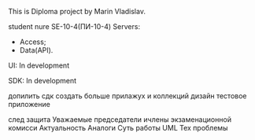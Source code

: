 This is Diploma project by Marin Vladislav.

student nure SE-10-4(ПИ-10-4)
Servers:
 - Access;
 - Data(API).

UI:
In development

SDK:
In development

допилить сдк
создать больше прилажух и коллекций
дизайн
тестовое приложение

след защита
Уважаемые председатели ичлены экзаменационной комисси
Актуальность
Аналоги
Суть работы
UML
Тех проблемы